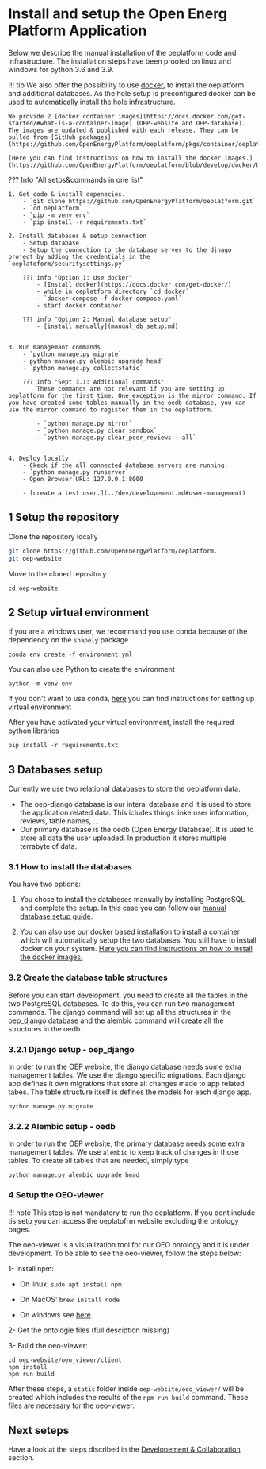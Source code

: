 # Install and setup the Open Energ Platform Application

Below we describe the manual installation of the oeplatform code and infrastructure. 
The installation steps have been proofed on linux and windows for python 3.6 and 3.9.

!!! tip
    We also offer the possibility to use [docker](https://www.docker.com/), to install the oeplatform and additional databases. As the hole setup is preconfigured docker can be used to automatically install the hole infrastructure. 
    
    We provide 2 [docker container images](https://docs.docker.com/get-started/#what-is-a-container-image) (OEP-website and OEP-database). The images are updated & published with each release. They can be pulled from [GitHub packages](https://github.com/OpenEnergyPlatform/oeplatform/pkgs/container/oeplatform).

    [Here you can find instructions on how to install the docker images.](https://github.com/OpenEnergyPlatform/oeplatform/blob/develop/docker/USAGE.md)

??? Info "All setps&commands in one list"
   
    1. Get code & install depenecies.
        - `git clone https://github.com/OpenEnergyPlatform/oeplatform.git`
        - `cd oeplatform`
        - `pip -m venv env`
        - `pip install -r requirements.txt`

    2. Install databases & setup connection
        - Setup database 
        - Setup the connection to the database server to the djnago project by adding the credentials in the `oeplatoform/securitysettings.py`

        ??? info "Option 1: Use docker"
            - [Install docker](https://docs.docker.com/get-docker/)
            - while in oeplatform directory `cd docker`
            - `docker compose -f docker-compose.yaml`
            - start docker container

        ??? info "Option 2: Manual database setup"
            - [install manually](manual_db_setup.md)


    3. Run managemant commands
        - `python manage.py migrate`
        - python manage.py alembic upgrade head`
        - `python manage.py collectstatic`

        ??? Info "Sept 3.1: Additional commands" 
            These commands are not relevant if you are setting up oeplatform for the first time. One exception is the mirror command. If you have created some tables manually in the oedb database, you can use the mirror command to register them in the oeplatform.
            
            - `python manage.py mirror`
            - `python manage.py clear_sandbox`
            - `python manage.py clear_peer_reviews --all`


    4. Deploy locally
        - Ckeck if the all connected database servers are running.
        - `python manage.py runserver`
        - Open Browser URL: 127.0.0.1:8000

        - [create a test user.](../dev/developement.md#user-management)

## 1 Setup the repository

Clone the repository locally
    
``` bash
git clone https://github.com/OpenEnergyPlatform/oeplatform.
git oep-website
```

Move to the cloned repository

    cd oep-website

## 2 Setup virtual environment

If you are a windows user, we recommand you use conda because of the dependency on the `shapely` package

    conda env create -f environment.yml

You can also use Python to create the environment

    python -m venv env

If you don't want to use conda, [here](https://packaging.python.org/guides/installing-using-pip-and-virtual-environments/) you can find instructions for setting up virtual environment

After you have activated your virtual environment, install the required python libraries

    pip install -r requirements.txt

## 3 Databases setup

Currently we use two relational databases to store the oeplatform data: 
 - The oep-django database is our interal database and it is used to store the application related data. This icludes things linke user information, reviews, table names, ... 
 - Our primary database is the oedb (Open Energy Databsae). It is used to store all data the user uploaded. In production it stores multiple terrabyte of data.

### 3.1 How to install the databases
You have two options: 

1. You chose to install the databeses manually by installing PostgreSQL and complete the setup. In this case you can follow our [manual database setup guide](manual_db_setup.md).

2. You can also use our docker based installation to install a container which will automatically setup the two databases. You still have to install docker on your system.
[Here you can find instructions on how to install the docker images.](https://github.com/OpenEnergyPlatform/oeplatform/blob/develop/docker/USAGE.md)

### 3.2 Create the database table structures
Before you can start development, you need to create all the tables in the two PostgreSQL databases. To do this, you can run two management commands. The django command will set up all the structures in the oep_django database and the alembic command will create all the structures in the oedb.

### 3.2.1 Django setup - oep_django

In order to run the OEP website, the django database needs some extra management tables.
We use the django specific migrations. Each django app defines it own migrations that store all changes made to app related tabes. The table structure itself is defines the models for each django app.

    python manage.py migrate

### 3.2.2 Alembic setup - oedb

In order to run the OEP website, the primary database needs some extra management tables.
We use `alembic` to keep track of changes in those tables. To create all tables that are needed, simply type

    python manage.py alembic upgrade head

### 4 Setup the OEO-viewer
!!! note
    This step is not mandatory to run the oeplatform. If you dont include tis setp you can access the oeplatofrm website excluding the ontology pages.

The oeo-viewer is a visualization tool for our OEO ontology and it is under development. To be able to see the oeo-viewer, follow the steps below:

1- Install npm:

- On linux: `sudo apt install npm`

- On MacOS: `brew install node`

- On windows see [here](https://docs.npmjs.com/downloading-and-installing-node-js-and-npm).

2- Get the ontologie files (full desciption missing) 

3- Build the oeo-viewer:

    cd oep-website/oeo_viewer/client
    npm install
    npm run build

After these steps, a `static` folder inside `oep-website/oeo_viewer/` will be created which includes the results of the `npm run build` command. These files are necessary for the oeo-viewer.

## Next seteps

Have a look at the steps discribed in the [Developement & Collaboration](../dev/developement.md) section.